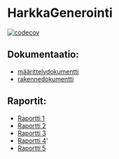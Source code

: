 # HarkkaGenerointi
[![codecov](https://codecov.io/gh/GlobalYam/HarkkaGenerointi/graph/badge.svg?token=5C7OVJTKQE)](https://codecov.io/gh/GlobalYam/HarkkaGenerointi)
## Dokumentaatio:
- [määrittelydokumentti](dokumentaatio\määrittelydocs.md)
- [rakennedokumentti](dokumentaatio\rakenne.md)

## Raportit:
- [Raportti 1](dokumentaatio\raportit\raportti_1.md)
- [Raportti 2](dokumentaatio\raportit\raportti_2.md)
- [Raportti 3](dokumentaatio\raportit\raportti_3.md)
- [Raportti 4](dokumentaatio\raportit\raportti_4.md)'
- [Raportti 5](dokumentaatio\raportit\raportti_5.md)
